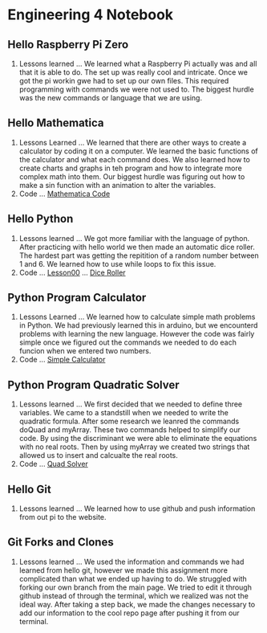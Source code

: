 # Engineering 4 Notebook
## Hello Raspberry Pi Zero
1. Lessons learned
... We learned what a Raspberry Pi actually was and all that it is able to do. The set up was really cool and intricate. Once we got the pi workin gwe had to set up our own files. This required programming with commands we were not used to. The biggest hurdle was the new commands or language that we are using. 
## Hello Mathematica
1. Lessons Learned
... We learned that there are other ways to create a calculator by coding it on a computer. We learned the basic functions of the calculator and what each command does. We also learned how to create charts and graphs in teh program and how to integrate more complex math into them. Our biggest hurdle was figuring out how to make a sin function with an animation to alter the variables. 
2. Code
... [Mathematica Code](afergus89/Engineering_4_Notebook/Mathematica.nb)
## Hello Python
1. Lessons learned
... We got more familiar with the language of python. After practicing with hello world we then made an automatic dice roller. The hardest part was getting the repitition of a random number between 1 and 6. We learned how to use while loops to fix this issue. 
2. Code 
... [Lesson00](afergus89/Engineering_4_Notebook/Python/lesson00.py)
... [Dice Roller](Python/DiceRoller.py)
## Python Program Calculator
1. Lessons Learned
... We learned how to calculate simple math problems in Python. We had previously learned this in arduino, but we encounterd problems with learning the new language. However the code was fairly simple once we figured out the commands we needed to do each funcion when we entered two numbers. 
2. Code
... [Simple Calculator](afergus89/Engineering_4_Notebook/Python/calculator1.py)
## Python Program Quadratic Solver
1. Lessons learned
... We first decided that we needed to define three variables. We came to a standstill when we needed to write the quadratic formula. After some research we leanred the commands doQuad and myArray. These two commands helped to simplify our code. By using the discriminant we were able to eliminate the equations with no real roots. Then by using myArray we created two strings that allowed us to insert and calcualte the real roots. 
2. Code
... [Quad Solver](afergus89/Engineering_4_Notebook/Python/quadsolver.py)
## Hello Git
1. Lessons learned
... We learned how to use github and push information from out pi to the website. 
## Git Forks and Clones
1. Lessons learned
... We used the information and commands we had learned from hello git, however we made this assignment more complicated than what we ended up having to do. We struggled with forking our own branch from the main page. We tried to edit it through github instead of through the terminal, which we realized was not the ideal way. After taking a step back, we made the changes necessary to add our information to the cool repo page after pushing it from our terminal. 


